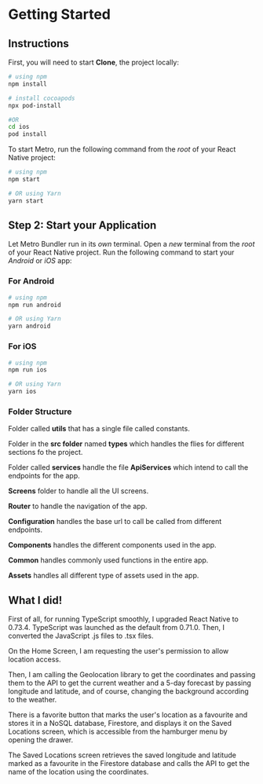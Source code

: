 # Getting Started

## Instructions

First, you will need to start **Clone**, the project locally:

```bash
# using npm
npm install

# install cocoapods
npx pod-install

#OR
cd ios 
pod install
```

To start Metro, run the following command from the _root_ of your React Native project:

```bash
# using npm
npm start

# OR using Yarn
yarn start
```

## Step 2: Start your Application

Let Metro Bundler run in its _own_ terminal. Open a _new_ terminal from the _root_ of your React Native project. Run the following command to start your _Android_ or _iOS_ app:

### For Android

```bash
# using npm
npm run android

# OR using Yarn
yarn android
```

### For iOS

```bash
# using npm
npm run ios

# OR using Yarn
yarn ios
```

### Folder Structure
Folder called **utils** that has a single file called constants.

Folder in the **src folder**  named **types** which handles the flies for different sections fo the project.

Folder called **services** handle the file **ApiServices** which intend to call the endpoints for the app.

**Screens** folder to handle all the UI screens.

**Router** to handle the navigation of the app.

**Configuration** handles the base url to call be called from different endpoints.

**Components** handles the different components used in the app.

**Common** handles commonly used functions in the entire app.

**Assets** handles all different type of assets used in the app.

## What I did!

First of all, for running TypeScript smoothly, I upgraded React Native to 0.73.4. TypeScript was launched as the default from 0.71.0. Then, I converted the JavaScript .js files to .tsx files.

On the Home Screen, I am requesting the user's permission to allow location access.

Then, I am calling the Geolocation library to get the coordinates and passing them to the API to get the current weather and a 5-day forecast by passing longitude and latitude, and of course, changing the background according to the weather.

There is a favorite button that marks the user's location as a favourite and stores it in a NoSQL database, Firestore, and displays it on the Saved Locations screen, which is accessible from the hamburger menu by opening the drawer.

The Saved Locations screen retrieves the saved longitude and latitude marked as a favourite in the Firestore database and calls the API to get the name of the location using the coordinates.





